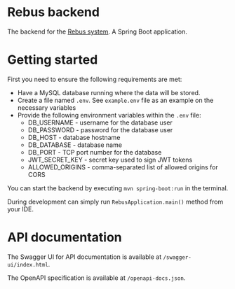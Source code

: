# Rebus backend

The backend for the [Rebus system](..). A Spring Boot application.

# Getting started

First you need to ensure the following requirements are met:
- Have a MySQL database running where the data will be stored. 
- Create a file named `.env`. See `example.env` file as an example on the necessary variables
- Provide the following environment variables within the `.env` file:
  - DB_USERNAME - username for the database user
  - DB_PASSWORD - password for the database user
  - DB_HOST - database hostname
  - DB_DATABASE - database name
  - DB_PORT - TCP port number for the database
  - JWT_SECRET_KEY - secret key used to sign JWT tokens
  - ALLOWED_ORIGINS - comma-separated list of allowed origins for CORS

You can start the backend by executing `mvn spring-boot:run` in the terminal. 

During development can simply run `RebusApplication.main()` method from your IDE.

# API documentation

The Swagger UI for API documentation is available at `/swagger-ui/index.html`.

The OpenAPI specification is available at `/openapi-docs.json`.